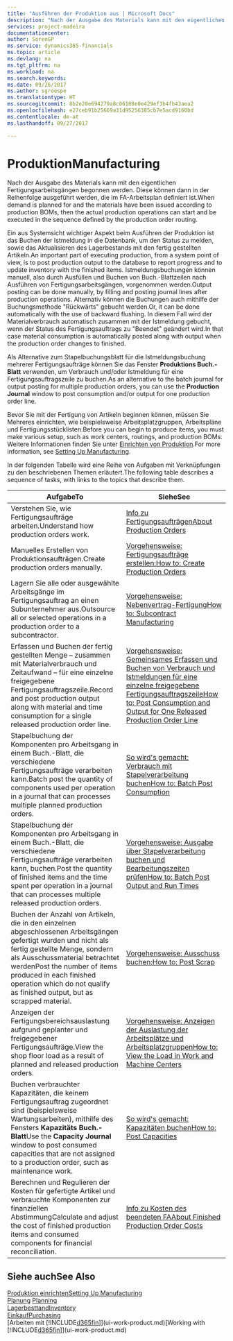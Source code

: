 ```yaml
---
title: "Ausführen der Produktion aus | Microsoft Docs"
description: "Nach der Ausgabe des Materials kann mit den eigentlichen Fertigungsarbeitsgängen begonnen werden. Diese können dann in der Reihenfolge ausgeführt werden, die im FA-Arbeitsplan definiert ist."
services: project-madeira
documentationcenter: 
author: SorenGP
ms.service: dynamics365-financials
ms.topic: article
ms.devlang: na
ms.tgt_pltfrm: na
ms.workload: na
ms.search.keywords: 
ms.date: 09/26/2017
ms.author: sgroespe
ms.translationtype: HT
ms.sourcegitcommit: 8b2e20e694279a8c06188e0e429ef3b4fb43aea2
ms.openlocfilehash: e27ceb91b25669a31d95256385cb7e5acd9160bd
ms.contentlocale: de-at
ms.lasthandoff: 09/27/2017

---
```

# <a name="manufacturing"></a><span data-ttu-id="11233-103">Produktion</span><span class="sxs-lookup"><span data-stu-id="11233-103">Manufacturing</span></span>
<span data-ttu-id="11233-104">Nach der Ausgabe des Materials kann mit den eigentlichen Fertigungsarbeitsgängen begonnen werden. Diese können dann in der Reihenfolge ausgeführt werden, die im FA-Arbeitsplan definiert ist.</span><span class="sxs-lookup"><span data-stu-id="11233-104">When demand is planned for and the materials have been issued according to production BOMs, then the actual production operations can start and be executed in the sequence defined by the production order routing.</span></span>  

<span data-ttu-id="11233-105">Ein aus Systemsicht wichtiger Aspekt beim Ausführen der Produktion ist das Buchen der Istmeldung in die Datenbank, um den Status zu melden, sowie das Aktualisieren des Lagerbestands mit den fertig gestellten Artikeln.</span><span class="sxs-lookup"><span data-stu-id="11233-105">An important part of executing production, from a system point of view, is to post production output to the database to report progress and to update inventory with the finished items.</span></span> <span data-ttu-id="11233-106">Istmeldungsbuchungen können manuell, also durch Ausfüllen und Buchen von Buch.-Blattzeilen nach Ausführen von Fertigungsarbeitsgängen, vorgenommen werden.</span><span class="sxs-lookup"><span data-stu-id="11233-106">Output posting can be done manually, by filling and posting journal lines after production operations.</span></span> <span data-ttu-id="11233-107">Alternativ können die Buchungen auch mithilfe der Buchungsmethode "Rückwärts" gebucht werden.</span><span class="sxs-lookup"><span data-stu-id="11233-107">Or, it can be done automatically with the use of backward flushing.</span></span> <span data-ttu-id="11233-108">In diesem Fall wird der Materialverbrauch automatisch zusammen mit der Istmeldung gebucht, wenn der Status des Fertigungsauftrags zu "Beendet" geändert wird.</span><span class="sxs-lookup"><span data-stu-id="11233-108">In that case material consumption is automatically posted along with output when the production order changes to finished.</span></span>  

<span data-ttu-id="11233-109">Als Alternative zum Stapelbuchungsblatt für die Istmeldungsbuchung mehrerer Fertigungsaufträge können Sie das Fenster **Produktions Buch.-Blatt** verwenden, um Verbrauch und/oder Istmeldung für eine Fertigungsauftragszeile zu buchen.</span><span class="sxs-lookup"><span data-stu-id="11233-109">As an alternative to the batch journal for output posting for multiple production orders, you can use the **Production Journal** window to post consumption and/or output for one production order line.</span></span>

<span data-ttu-id="11233-110">Bevor Sie mit der Fertigung von Artikeln beginnen können, müssen Sie Mehreres einrichten, wie beispielsweise Arbeitsplatzgruppen, Arbeitspläne und Fertigungsstücklisten.</span><span class="sxs-lookup"><span data-stu-id="11233-110">Before you can begin to produce items, you must make various setup, such as work centers, routings, and production BOMs.</span></span> <span data-ttu-id="11233-111">Weitere Informationen finden Sie unter [Einrichten von Produktion](production-configure-production-processes.md).</span><span class="sxs-lookup"><span data-stu-id="11233-111">For more information, see [Setting Up Manufacturing](production-configure-production-processes.md).</span></span>

<span data-ttu-id="11233-112">In der folgenden Tabelle wird eine Reihe von Aufgaben mit Verknüpfungen zu den beschriebenen Themen erläutert.</span><span class="sxs-lookup"><span data-stu-id="11233-112">The following table describes a sequence of tasks, with links to the topics that describe them.</span></span>   

|<span data-ttu-id="11233-113">**Aufgabe**</span><span class="sxs-lookup"><span data-stu-id="11233-113">**To**</span></span>|<span data-ttu-id="11233-114">**Siehe**</span><span class="sxs-lookup"><span data-stu-id="11233-114">**See**</span></span>|  
|------------|-------------|  
|<span data-ttu-id="11233-115">Verstehen Sie, wie Fertigungsaufträge arbeiten.</span><span class="sxs-lookup"><span data-stu-id="11233-115">Understand how production orders work.</span></span>|[<span data-ttu-id="11233-116">Info zu Fertigungsaufträgen</span><span class="sxs-lookup"><span data-stu-id="11233-116">About Production Orders</span></span>](production-about-production-orders.md)|
|<span data-ttu-id="11233-117">Manuelles Erstellen von Produktionsaufträgen.</span><span class="sxs-lookup"><span data-stu-id="11233-117">Create production orders manually.</span></span>|[<span data-ttu-id="11233-118">Vorgehensweise: Fertigungsaufträge erstellen:</span><span class="sxs-lookup"><span data-stu-id="11233-118">How to: Create Production Orders</span></span>](production-how-to-create-production-orders.md)|
|<span data-ttu-id="11233-119">Lagern Sie alle oder ausgewählte Arbeitsgänge im Fertigungsauftrag an einen Subunternehmer aus.</span><span class="sxs-lookup"><span data-stu-id="11233-119">Outsource all or selected operations in a production order to a subcontractor.</span></span>|[<span data-ttu-id="11233-120">Vorgehensweise: Nebenvertrag-Fertigung</span><span class="sxs-lookup"><span data-stu-id="11233-120">How to: Subcontract Manufacturing</span></span>](production-how-to-subcontract-manufacturing.md)|
|<span data-ttu-id="11233-121">Erfassen und Buchen der fertig gestellten Menge – zusammen mit Materialverbrauch und Zeitaufwand – für eine einzelne freigegebene Fertigungsauftragszeile.</span><span class="sxs-lookup"><span data-stu-id="11233-121">Record and post production output along with material and time consumption for a single released production order line.</span></span>|[<span data-ttu-id="11233-122">Vorgehensweise: Gemeinsames Erfassen und Buchen von Verbrauch und Istmeldungen für eine einzelne freigegebene Fertigungsauftragszeile</span><span class="sxs-lookup"><span data-stu-id="11233-122">How to: Post Consumption and Output for One Released Production Order Line</span></span>](production-how-to-register-consumption-and-output.md)|  
|<span data-ttu-id="11233-123">Stapelbuchung der Komponenten pro Arbeitsgang in einem Buch.-Blatt, die verschiedene  Fertigungsaufträge verarbeiten kann.</span><span class="sxs-lookup"><span data-stu-id="11233-123">Batch post the quantity of components used per operation in a journal that can processes multiple planned production orders.</span></span>|[<span data-ttu-id="11233-124">So wird's gemacht: Verbrauch mit Stapelverarbeitung buchen</span><span class="sxs-lookup"><span data-stu-id="11233-124">How to: Batch Post Consumption</span></span>](production-how-to-post-consumption.md)|
|<span data-ttu-id="11233-125">Stapelbuchung der Komponenten pro Arbeitsgang in einem Buch.-Blatt, die verschiedene  Fertigungsaufträge verarbeiten kann, buchen.</span><span class="sxs-lookup"><span data-stu-id="11233-125">Post the quantity of finished items and the time spent per operation in a journal that can processes multiple released production orders.</span></span>|[<span data-ttu-id="11233-126">Vorgehensweise: Ausgabe über Stapelverarbeitung buchen und Bearbeitungszeiten prüfen</span><span class="sxs-lookup"><span data-stu-id="11233-126">How to: Batch Post Output and Run Times</span></span>](production-how-to-post-output-quantity.md)|  
|<span data-ttu-id="11233-127">Buchen der Anzahl von Artikeln, die in den einzelnen abgeschlossenen Arbeitsgängen gefertigt wurden und nicht als fertig gestellte Menge, sondern als Ausschussmaterial betrachtet werden</span><span class="sxs-lookup"><span data-stu-id="11233-127">Post the number of items produced in each finished operation which do not qualify as finished output, but as scrapped material.</span></span>|[<span data-ttu-id="11233-128">Vorgehensweise:  Ausschuss buchen:</span><span class="sxs-lookup"><span data-stu-id="11233-128">How to: Post Scrap</span></span>](production-how-to-post-scrap.md)|
|<span data-ttu-id="11233-129">Anzeigen der Fertigungsbereichsauslastung aufgrund geplanter und freigegebener Fertigungsaufträge.</span><span class="sxs-lookup"><span data-stu-id="11233-129">View the shop floor load as a result of planned and released production orders.</span></span>|[<span data-ttu-id="11233-130">Vorgehensweise: Anzeigen der Auslastung der Arbeitsplätze und Arbeitsplatzgruppen</span><span class="sxs-lookup"><span data-stu-id="11233-130">How to: View the Load in Work and Machine Centers</span></span>](production-how-to-view-the-load-on-work-centers.md)|      
|<span data-ttu-id="11233-131">Buchen verbrauchter Kapazitäten, die keinem Fertigungsauftrag zugeordnet sind (beispielsweise Wartungsarbeiten), mithilfe des Fensters **Kapazitäts Buch.-Blatt**</span><span class="sxs-lookup"><span data-stu-id="11233-131">Use the **Capacity Journal** window to post consumed capacities that are not assigned to a production order, such as maintenance work.</span></span>|[<span data-ttu-id="11233-132">So wird's gemacht: Kapazitäten buchen</span><span class="sxs-lookup"><span data-stu-id="11233-132">How to: Post Capacities</span></span>](production-how-to-post-capacities.md)|  
|<span data-ttu-id="11233-133">Berechnen und Regulieren der Kosten für gefertigte Artikel und verbrauchte Komponenten zur finanziellen Abstimmung</span><span class="sxs-lookup"><span data-stu-id="11233-133">Calculate and adjust the cost of finished production items and consumed components for financial reconciliation.</span></span>|[<span data-ttu-id="11233-134">Info zu Kosten des beendeten FA</span><span class="sxs-lookup"><span data-stu-id="11233-134">About Finished Production Order Costs</span></span>](finance-about-finished-production-order-costs.md)|  

## <a name="see-also"></a><span data-ttu-id="11233-135">Siehe auch</span><span class="sxs-lookup"><span data-stu-id="11233-135">See Also</span></span>  
[<span data-ttu-id="11233-136">Produktion einrichten</span><span class="sxs-lookup"><span data-stu-id="11233-136">Setting Up Manufacturing</span></span>](production-configure-production-processes.md)  
<span data-ttu-id="11233-137">[Planung](production-planning.md)    </span><span class="sxs-lookup"><span data-stu-id="11233-137">[Planning](production-planning.md)    </span></span>  
[<span data-ttu-id="11233-138">Lagerbesttand</span><span class="sxs-lookup"><span data-stu-id="11233-138">Inventory</span></span>](inventory-manage-inventory.md)  
[<span data-ttu-id="11233-139">Einkauf</span><span class="sxs-lookup"><span data-stu-id="11233-139">Purchasing</span></span>](purchasing-manage-purchasing.md)  
<span data-ttu-id="11233-140">[Arbeiten mit [!INCLUDE[d365fin](includes/d365fin_md.md)]](ui-work-product.md)</span><span class="sxs-lookup"><span data-stu-id="11233-140">[Working with [!INCLUDE[d365fin](includes/d365fin_md.md)]](ui-work-product.md)</span></span>

